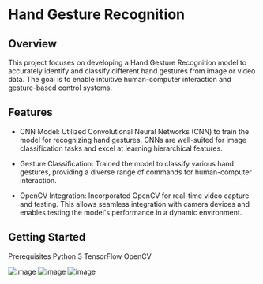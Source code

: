 # Hand Gesture Recognition

## Overview
This project focuses on developing a Hand Gesture Recognition model to accurately identify and classify different hand gestures from image or video data. The goal is to enable intuitive human-computer interaction and gesture-based control systems.

## Features
- CNN Model: Utilized Convolutional Neural Networks (CNN) to train the model for recognizing hand gestures. CNNs are well-suited for image classification tasks and excel at learning hierarchical features.

- Gesture Classification: Trained the model to classify various hand gestures, providing a diverse range of commands for human-computer interaction.

- OpenCV Integration: Incorporated OpenCV for real-time video capture and testing. This allows seamless integration with camera devices and enables testing the model's performance in a dynamic environment.

## Getting Started
Prerequisites
Python 3
TensorFlow
OpenCV

![image](https://github.com/Bala-Saatvik/PRODIGY_ML_04/assets/94885375/94b8f126-3433-47fe-a950-0528cb127b7c)
![image](https://github.com/Bala-Saatvik/PRODIGY_ML_04/assets/94885375/a85a0f8c-6f28-4313-9463-873bc6665b70)
![image](https://github.com/Bala-Saatvik/PRODIGY_ML_04/assets/94885375/317393fa-d4e4-4869-8c71-ad2760871e23)
